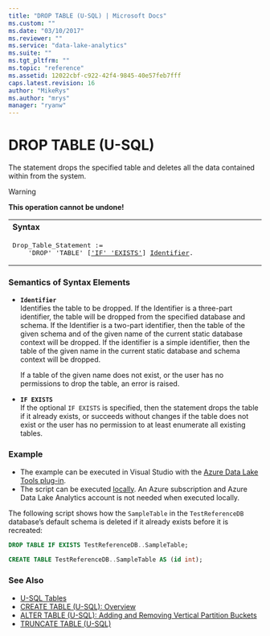 ```yaml
---
title: "DROP TABLE (U-SQL) | Microsoft Docs"
ms.custom: ""
ms.date: "03/10/2017"
ms.reviewer: ""
ms.service: "data-lake-analytics"
ms.suite: ""
ms.tgt_pltfrm: ""
ms.topic: "reference"
ms.assetid: 12022cbf-c922-42f4-9845-40e57feb7fff
caps.latest.revision: 16
author: "MikeRys"
ms.author: "mrys"
manager: "ryanw"
---
```

# DROP TABLE (U-SQL)
The statement drops the specified table and deletes all the data contained within from the system.   
  
> [!WARNING]
> **This operation cannot be undone!**

<table><th align="left">Syntax</th><tr><td><pre>
Drop_Table_Statement :=                                                                                  
    'DROP' 'TABLE' [<a href="#IE">'IF' 'EXISTS'</a>] <a href="#ident">Identifier</a>.
</pre></td></tr></table>
  
### Semantics of Syntax Elements  
-    <a name="ident"></a>**`Identifier`**    
Identifies the table to be dropped. If the Identifier is a three-part identifier, the table will be dropped from the specified database and schema. If the Identifier is a two-part identifier, then the table of the given schema and of the given name of the current static database context will be dropped. If the identifier is a simple identifier, then the table of the given name in the current static database and schema context will be dropped.
 
      If a table of the given name does not exist, or the user has no permissions to drop the table, an error is raised.  
  
-    <a name="IE"></a>**`IF EXISTS`**    
    If the optional `IF EXISTS` is specified, then the statement drops the table if it already exists, or succeeds without changes if the table does not exist or the user has no permission to at least enumerate all existing tables.     
    
### Example  
- The example can be executed in Visual Studio with the [Azure Data Lake Tools plug-in](https://www.microsoft.com/download/details.aspx?id=49504).  
- The script can be executed [locally](https://docs.microsoft.com/azure/data-lake-analytics/data-lake-analytics-data-lake-tools-get-started#run-u-sql-locally).  An Azure subscription and Azure Data Lake Analytics account is not needed when executed locally.
  
The following script shows how the `SampleTable` in the `TestReferenceDB` database’s default schema is deleted if it already exists before it is recreated:  
```sql  
DROP TABLE IF EXISTS TestReferenceDB..SampleTable;  
  
CREATE TABLE TestReferenceDB..SampleTable AS (id int);  
```  
### See Also  
* [U-SQL Tables](u-sql-tables.md) 
* [CREATE TABLE (U-SQL): Overview](create-table-u-sql-overview.md)  
* [ALTER TABLE (U-SQL): Adding and Removing Vertical Partition Buckets](alter-table-u-sql-adding-and-removing-vertical-partition-buckets.md)
* [TRUNCATE TABLE (U-SQL)](truncate-table-u-sql.md) 
  
